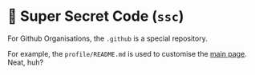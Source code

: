 # 🔭 Super Secret Code (`ssc`)

For Github Organisations, the `.github` is a special repository.

For example, the `profile/README.md` is used to customise the [main page](https://github.com/ssc-php/). Neat, huh?
